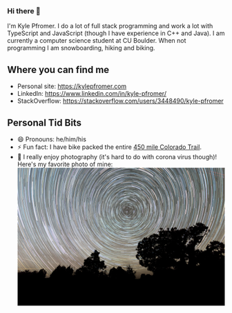 ### Hi there 👋

I'm Kyle Pfromer. I do a lot of full stack programming and work a lot with TypeScript and JavaScript (though I have experience in C++ and Java). I am currently a computer science student at CU Boulder. When not programming I am snowboarding, hiking and biking.

## Where you can find me

- Personal site: https://kylepfromer.com
- LinkedIn: https://www.linkedin.com/in/kyle-pfromer/
- StackOverflow: https://stackoverflow.com/users/3448490/kyle-pfromer

## Personal Tid Bits

- 😄 Pronouns: he/him/his
- ⚡ Fun fact: I have bike packed the entire [450 mile Colorado Trail](https://coloradotrail.org/trail/).
- 📸 I really enjoy photography (it's hard to do with corona virus though)! Here's my favorite photo of mine: ![Kokopelli](./images/kokopelli.jpg)

<!--
**kpfromer/kpfromer** is a ✨ _special_ ✨ repository because its `README.md` (this file) appears on your GitHub profile.

Here are some ideas to get you started:

- 🔭 I’m currently working on ...
- 🌱 I’m currently learning ...
- 👯 I’m looking to collaborate on ...
- 🤔 I’m looking for help with ...
- 💬 Ask me about ...
- 📫 How to reach me: ...
- 😄 Pronouns: ...
- ⚡ Fun fact: ...
-->
